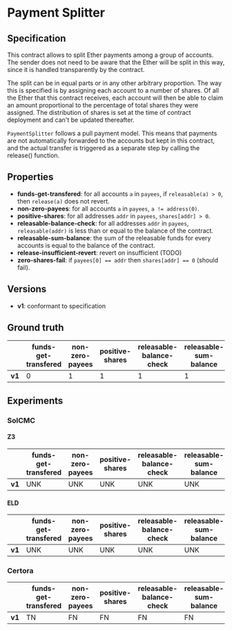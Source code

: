 # Payment Splitter

## Specification
This contract allows to split Ether payments among a group of accounts. The sender does not need to be aware that the Ether will be split in this way, since it is handled transparently by the contract.

The split can be in equal parts or in any other arbitrary proportion. The way this is specified is by assigning each account to a number of shares. Of all the Ether that this contract receives, each account will then be able to claim an amount proportional to the percentage of total shares they were assigned. The distribution of shares is set at the time of contract deployment and can't be updated thereafter.

 `PaymentSplitter` follows a pull payment model. This means that payments are not automatically forwarded to the accounts but kept in this contract, and the actual transfer is triggered as a separate step by calling the release() function.

## Properties
- **funds-get-transfered**: for all accounts `a` in `payees`, if `releasable(a) > 0`, then `release(a)` does not revert.
- **non-zero-payees**:  for all accounts `a` in `payees`, `a != address(0)`.
- **positive-shares**:  for all addresses `addr` in `payees`, `shares[addr] > 0`.
- **releasable-balance-check**:  for all addresses `addr` in `payees`, `releasable(addr)` is less than or equal to the balance of the contract.
- **releasable-sum-balance**:  the sum of the releasable funds for every accounts is equal to the balance of the contract.
- **release-insufficient-revert**:  revert on insufficient (TODO)
- **zero-shares-fail**:  if `payees[0] == addr` then `shares[addr] == 0` (should fail).

## Versions
- **v1**: conformant to specification

## Ground truth
|        | funds-get-transfered        | non-zero-payees             | positive-shares             | releasable-balance-check    | releasable-sum-balance      | release-insufficient-revert | zero-shares-fail            |
|--------|-----------------------------|-----------------------------|-----------------------------|-----------------------------|-----------------------------|-----------------------------|-----------------------------|
| **v1** | 0                           | 1                           | 1                           | 1                           | 1                           | 1                           | 0                           |
 

## Experiments
### SolCMC
#### Z3
|        | funds-get-transfered        | non-zero-payees             | positive-shares             | releasable-balance-check    | releasable-sum-balance      | release-insufficient-revert | zero-shares-fail            |
|--------|-----------------------------|-----------------------------|-----------------------------|-----------------------------|-----------------------------|-----------------------------|-----------------------------|
| **v1** | UNK                         | UNK                         | UNK                         | UNK                         | UNK                         | ERR                         | UNK                         |
 

#### ELD
|        | funds-get-transfered        | non-zero-payees             | positive-shares             | releasable-balance-check    | releasable-sum-balance      | release-insufficient-revert | zero-shares-fail            |
|--------|-----------------------------|-----------------------------|-----------------------------|-----------------------------|-----------------------------|-----------------------------|-----------------------------|
| **v1** | UNK                         | UNK                         | UNK                         | UNK                         | UNK                         | ERR                         | UNK                         |
 


### Certora
|        | funds-get-transfered        | non-zero-payees             | positive-shares             | releasable-balance-check    | releasable-sum-balance      | release-insufficient-revert | zero-shares-fail            |
|--------|-----------------------------|-----------------------------|-----------------------------|-----------------------------|-----------------------------|-----------------------------|-----------------------------|
| **v1** | TN                          | FN                          | FN                          | FN                          | FN                          | ERR                         | TN                          |
 

